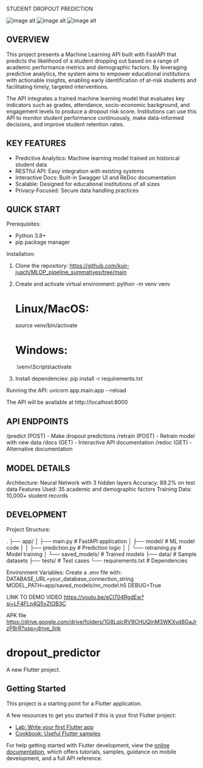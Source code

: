 STUDENT DROPOUT PREDICTION






![image alt](https://github.com/kuir-juach/MLOP_pipeline_summatives/blob/main/Screenshot%202025-04-04%20205721.png) ![image alt](https://github.com/kuir-juach/MLOP_pipeline_summatives/blob/main/Screenshot%202025-04-04%20205740.png) 
![image alt](https://github.com/kuir-juach/MLOP_pipeline_summatives/blob/main/Screenshot%202025-04-04%20212839.png)

## OVERVIEW
This project presents a Machine Learning API built with FastAPI that predicts the likelihood of a student dropping out based on a range of academic performance metrics and demographic factors. By leveraging predictive analytics, the system aims to empower educational institutions with actionable insights, enabling early identification of at-risk students and facilitating timely, targeted interventions.

The API integrates a trained machine learning model that evaluates key indicators such as grades, attendance, socio-economic background, and engagement levels to produce a dropout risk score. Institutions can use this API to monitor student performance continuously, make data-informed decisions, and improve student retention rates.

## KEY FEATURES

- Predictive Analytics: Machine learning model trained on historical student data
- RESTful API: Easy integration with existing systems
- Interactive Docs: Built-in Swagger UI and ReDoc documentation
- Scalable: Designed for educational institutions of all sizes
- Privacy-Focused: Secure data handling practices

## QUICK START

Prerequisites:

- Python 3.8+
- pip package manager

Installation:

1. Clone the repository:
   https://github.com/kuir-juach/MLOP_pipeline_summatives/tree/main
2. Create and activate virtual environment:
   python -m venv venv

   # Linux/MacOS:

   source venv/bin/activate

   # Windows:

   .\venv\Scripts\activate

3. Install dependencies:
   pip install -r requirements.txt

Running the API:
uvicorn app.main:app --reload

The API will be available at http://localhost:8000

## API ENDPOINTS

/predict (POST) - Make dropout predictions
/retrain (POST) - Retrain model with new data
/docs (GET) - Interactive API documentation
/redoc (GET) - Alternative documentation

## MODEL DETAILS

Architecture: Neural Network with 3 hidden layers
Accuracy: 89.2% on test data
Features Used: 35 academic and demographic factors
Training Data: 10,000+ student records

## DEVELOPMENT

Project Structure:

.
├── app/
│ ├── main.py # FastAPI application
│ ├── model/ # ML model code
│ │ ├── prediction.py # Prediction logic
│ │ └── retraining.py # Model training
│ └── saved_models/ # Trained models
├── data/ # Sample datasets
├── tests/ # Test cases
└── requirements.txt # Dependencies

Environment Variables:
Create a .env file with:
DATABASE_URL=your_database_connection_string
MODEL_PATH=app/saved_models/nn_model.h5
DEBUG=True

LINK TO DEMO VIDEO
https://youtu.be/eCl704RgdEw?si=LF4FLn4Q5yZIOB3C

APK file
https://drive.google.com/drive/folders/1G8LqicRV9CHUQInM3WKXyd8GaJrzP8rR?usp=drive_link


# dropout_predictor

A new Flutter project.

## Getting Started

This project is a starting point for a Flutter application.

A few resources to get you started if this is your first Flutter project:

- [Lab: Write your first Flutter app](https://docs.flutter.dev/get-started/codelab)
- [Cookbook: Useful Flutter samples](https://docs.flutter.dev/cookbook)

For help getting started with Flutter development, view the
[online documentation](https://docs.flutter.dev/), which offers tutorials,
samples, guidance on mobile development, and a full API reference.

